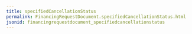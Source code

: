 ```yaml
---
title: specifiedCancellationStatus
permalink: FinancingRequestDocument.specifiedCancellationStatus.html
jsonid: financingrequestdocument_specifiedcancellationstatus
---
```

